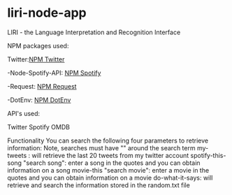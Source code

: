 # liri-node-app

LIRI - the Language Interpretation and Recognition Interface

NPM packages used:

Twitter:[NPM Twitter](https://www.npmjs.com/package/twitter)
   
-Node-Spotify-API: [NPM Spotify](https://www.npmjs.com/package/node-spotify-api)

-Request: [NPM Request](https://www.npmjs.com/package/request)

-DotEnv: [ NPM DotEnv](https://www.npmjs.com/package/dotenv)

API's used:

Twitter
Spotify
OMDB

Functionality
You can search the following four parameters to retrieve information:
Note, searches must have "" around the search term
my-tweets : will retrieve the last 20 tweets from my twitter account
spotify-this-song "search song": enter a song in the quotes and you can obtain information on a song
movie-this "search movie": enter a movie in the quotes and you can obtain information on a movie
do-what-it-says: will retrieve and search the information stored in the random.txt file
